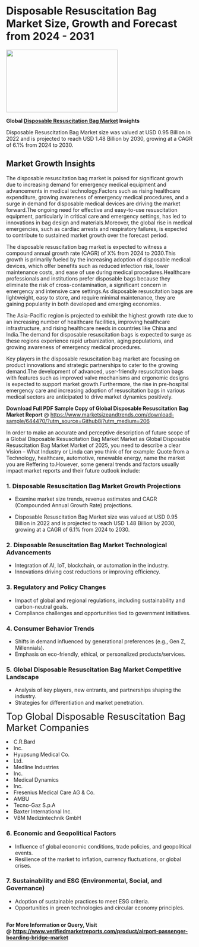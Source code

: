 <H1>Disposable Resuscitation Bag Market Size, Growth and Forecast from 2024 - 2031</H1><img class="aligncenter size-medium wp-image-584254" src="https://thirdeyenews.in/wp-content/uploads/2024/09/Global-Market-Research-300x168.jpeg" alt="" width="300" height="168" /><p><strong>Global&nbsp;<a href="https://www.marketsizeandtrends.com/download-sample/644470/?utm_source=Github8j?utm_medium=206">Disposable Resuscitation Bag Market</a> Insights</strong></p><p>Disposable Resuscitation Bag Market size was valued at USD 0.95 Billion in 2022 and is projected to reach USD 1.48 Billion by 2030, growing at a CAGR of 6.1% from 2024 to 2030.</p><p><h2>Market Growth Insights</h2> <p>The disposable resuscitation bag market is poised for significant growth due to increasing demand for emergency medical equipment and advancements in medical technology.Factors such as rising healthcare expenditure, growing awareness of emergency medical procedures, and a surge in demand for disposable medical devices are driving the market forward.The ongoing need for effective and easy-to-use resuscitation equipment, particularly in critical care and emergency settings, has led to innovations in bag design and materials.Moreover, the global rise in medical emergencies, such as cardiac arrests and respiratory failures, is expected to contribute to sustained market growth over the forecast period.</p> <p>The disposable resuscitation bag market is expected to witness a compound annual growth rate (CAGR) of X% from 2024 to 2030.This growth is primarily fueled by the increasing adoption of disposable medical devices, which offer benefits such as reduced infection risk, lower maintenance costs, and ease of use during medical procedures.Healthcare professionals and institutions prefer disposable bags because they eliminate the risk of cross-contamination, a significant concern in emergency and intensive care settings.As disposable resuscitation bags are lightweight, easy to store, and require minimal maintenance, they are gaining popularity in both developed and emerging economies.</p> <p>The Asia-Pacific region is projected to exhibit the highest growth rate due to an increasing number of healthcare facilities, improving healthcare infrastructure, and rising healthcare needs in countries like China and India.The demand for disposable resuscitation bags is expected to surge as these regions experience rapid urbanization, aging populations, and growing awareness of emergency medical procedures.</p> <p>Key players in the disposable resuscitation bag market are focusing on product innovations and strategic partnerships to cater to the growing demand.The development of advanced, user-friendly resuscitation bags with features such as improved valve mechanisms and ergonomic designs is expected to support market growth.Furthermore, the rise in pre-hospital emergency care and increasing adoption of resuscitation bags in various medical sectors are anticipated to drive market dynamics positively.</p> <p><span class=""><strong>Download Full PDF Sample Copy of Global Disposable Resuscitation Bag Market Report</strong> @ <a href="https://www.marketsizeandtrends.com/download-sample/644470/?utm_source=Github8j?utm_medium=206" target="_blank">https://www.marketsizeandtrends.com/download-sample/644470/?utm_source=Github8j?utm_medium=206</a></span></p><p>In order to make an accurate and perceptive description of future scope of a Global&nbsp;Disposable Resuscitation Bag Market Market as Global&nbsp;Disposable Resuscitation Bag Market Market of 2025, you need to describe a clear Vision &ndash; What Industry or Linda can you think of for example: Quote from a Technology, healthcare, automotive, renewable energy, name the market you are Reffering to.However, some general trends and factors usually impact market reports and their future outlook include:</p><h3>1.&nbsp;<strong>Disposable Resuscitation Bag Market Growth Projections</strong></h3><ul><li>Examine market size trends, revenue estimates and CAGR (Compounded Annual Growth Rate) projections.</li><li><p>Disposable Resuscitation Bag Market size was valued at USD 0.95 Billion in 2022 and is projected to reach USD 1.48 Billion by 2030, growing at a CAGR of 6.1% from 2024 to 2030.</p></li></ul><h3>2.&nbsp;<strong>Disposable Resuscitation Bag Market Technological Advancements</strong></h3><ul><li>Integration of AI, IoT, blockchain, or automation in the industry.</li><li>Innovations driving cost reductions or improving efficiency.</li></ul><h3>3.&nbsp;<strong>Regulatory and Policy Changes</strong></h3><ul><li>Impact of global and regional regulations, including sustainability and carbon-neutral goals.</li><li>Compliance challenges and opportunities tied to government initiatives.</li></ul><h3>4.&nbsp;<strong>Consumer Behavior Trends</strong></h3><ul><li>Shifts in demand influenced by generational preferences (e.g., Gen Z, Millennials).</li><li>Emphasis on eco-friendly, ethical, or personalized products/services.</li></ul><h3>5.&nbsp;<strong>Global Disposable Resuscitation Bag Market Competitive Landscape</strong></h3><ul><li>Analysis of key players, new entrants, and partnerships shaping the industry.</li><li>Strategies for differentiation and market penetration.</li></ul><p data-pm-slice="1 1 []"><span style="color: inherit; font-family: inherit; font-size: 25px;">Top Global Disposable Resuscitation Bag Market Companies</span></p><div class="" data-test-id=""><p><li>C.R.Bard</li><li> Inc.</li><li> Hyupsung Medical Co.</li><li> Ltd.</li><li> Medline Industries</li><li> Inc.</li><li> Medical Dynamics</li><li> Inc.</li><li> Fresenius Medical Care AG & Co.</li><li> AMBU</li><li> Tecno-Gaz S.p.A</li><li> Baxter International Inc.</li><li> VBM Medizintechnik GmbH</li></p></div><h3>6.&nbsp;<strong>Economic and Geopolitical Factors</strong></h3><ul><li>Influence of global economic conditions, trade policies, and geopolitical events.</li><li>Resilience of the market to inflation, currency fluctuations, or global crises.</li></ul><h3>7.&nbsp;<strong>Sustainability and ESG (Environmental, Social, and Governance)</strong></h3><ul><li>Adoption of sustainable practices to meet ESG criteria.</li><li>Opportunities in green technologies and circular economy principles.</li></ul><h2><strong style="font-size: 14px;">For More Information or Query, Visit @&nbsp;</strong><a style="background-color: #ffffff; font-size: 14px;" href="https://www.marketsizeandtrends.com/report/disposable-resuscitation-bag-market/" target="_blank">https://www.verifiedmarketreports.com/product/airport-passenger-boarding-bridge-market</a></h2>